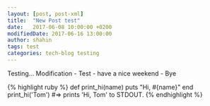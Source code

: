 ```yaml
---
layout: [post, post-xml]
title:  "New Post test"
date:   2017-06-08 10:00:00 +0200
modifiedDate: 2017-06-16 13:00:00
author: shahin
tags: test
categories: tech-blog testing
---
```

Testing...
Modification - Test - have a nice weekend - Bye

{% highlight ruby %}
def print_hi(name)
  puts "Hi, #{name}"
end
print_hi('Tom')
#=> prints 'Hi, Tom' to STDOUT.
{% endhighlight %}
